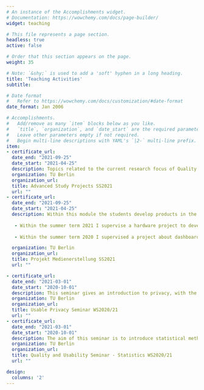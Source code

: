 ```yaml
---
# An instance of the Accomplishments widget.
# Documentation: https://wowchemy.com/docs/page-builder/
widget: teaching

# This file represents a page section.
headless: true
active: false

# Order that this section appears on the page.
weight: 35

# Note: `&shy;` is used to add a 'soft' hyphen in a long heading.
title: 'Teaching Activities'
subtitle:

# Date format
#   Refer to https://wowchemy.com/docs/customization/#date-format
date_format: Jan 2006

# Accomplishments.
#   Add/remove as many `item` blocks below as you like.
#   `title`, `organization`, and `date_start` are the required parameters.
#   Leave other parameters empty if not required.
#   Begin multi-line descriptions with YAML's `|2-` multi-line prefix.
item:
- certificate_url: 
  date_end: "2021-09-25"
  date_start: "2021-04-25"
  description: Topics related to the current research focus of Quality and Usability Lab are offered to teach the necessary basics and pracitcal applications. This semester, I supervise a project regarding privacy-conscious descision-making.  
  organization: TU Berlin
  organization_url: 
  title: Advanced Study Projects SS2021
  url: ""
- certificate_url: 
  date_end: "2021-09-25"
  date_start: "2021-04-25"
  description: Within this module the students develop products in the scope of digital media. Hereby, competencies in computer science are relevant but also creative and analytical skills.  
  
   - Within the summer term 2021 I supervise a hardware project to develop a smart hydroponic system. 
   
   - Within the summer term 2020 I supervised a project about dashboard creation and advanced data visualization.

  organization: TU Berlin
  organization_url: 
  title: Projekt Medienerstellung SS2021
  url: ""

- certificate_url: 
  date_end: "2021-03-01"
  date_start: "2020-10-01"
  description: This seminar gives an introduction to privacy, with the focus on human aspects in information privacy. Topics include social media, location tracking, user behavior with respect to e.g. decision making, self-disclosure, and the privacy paradox. During the winter semester I supervised various topics in this seminar. 
  organization: TU Berlin
  organization_url: 
  title: Usable Privacy Seminar WS2020/21
  url: ""
- certificate_url: 
  date_end: "2021-03-01"
  date_start: "2020-10-01"
  description: The aim of this seminar is to introduce statistical methods, which are commonly used in the Human-computer Interaction (HCI) research, to students from practical perspective. During the winter semester I supervised various topics in this seminar. 
  organization: TU Berlin
  organization_url: 
  title: Quality and Usability Seminar - Statistics WS2020/21
  url: ""

design:
  columns: '2' 
---
```

